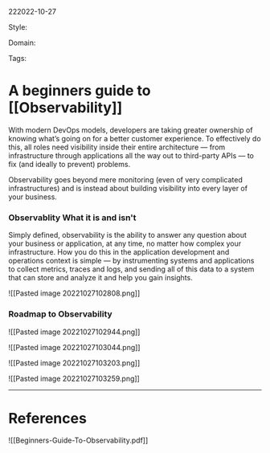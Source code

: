 222022-10-27

Style: 

Domain:

Tags:

# A beginners guide to [[Observability]]

With modern DevOps models, developers are taking greater ownership of knowing what’s going on for a better customer experience. To effectively do this, all roles need visibility inside their entire architecture — from infrastructure through applications all the way out to third-party APIs — to fix (and ideally to prevent) problems.

Observability goes beyond mere monitoring (even of very complicated infrastructures) and is instead about building visibility into every layer of your business.

### Observablity What it is and isn't

Simply defined, observability is the ability to answer any question about your business or application, at any time, no matter how complex your infrastructure. How you do this in the application development and operations context is simple — by instrumenting systems and applications to collect metrics, traces and logs, and sending all of this data to a system that can store and analyze it and help you gain insights.

![[Pasted image 20221027102808.png]]


### Roadmap to Observability

![[Pasted image 20221027102944.png]]

![[Pasted image 20221027103044.png]]

![[Pasted image 20221027103203.png]]

![[Pasted image 20221027103259.png]]




___
# References
![[Beginners-Guide-To-Observability.pdf]]